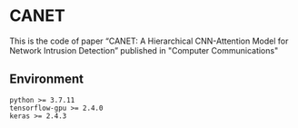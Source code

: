 # CANET
This is the code of paper “CANET: A Hierarchical CNN-Attention Model for Network Intrusion Detection” published in "Computer Communications"


## Environment
```commandline
python >= 3.7.11 
tensorflow-gpu >= 2.4.0
keras >= 2.4.3
```
